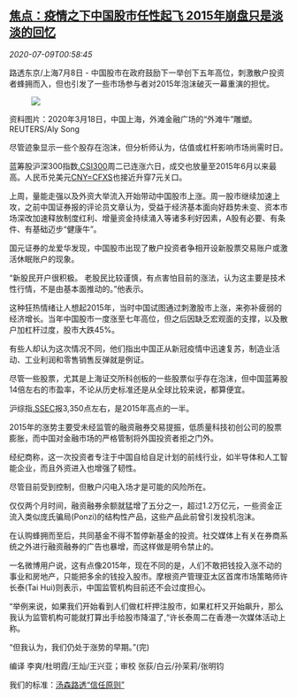 <!--1594257802000-->
[焦点：疫情之下中国股市任性起飞 2015年崩盘只是淡淡的回忆](https://cn.reuters.com/article/china-stock-rally-0708-wedn-idCNKBS24A02R)
------

<div><i>2020-07-09T00:58:45</i></div><div class="StandardArticleBody_body"><p>路透东京/上海7月8日 - 中国股市在政府鼓励下一举创下五年高位，刺激散户投资者蜂拥而入，但也引发了一些市场参与者对2015年泡沫破灭一幕重演的担忧。 </p><div class="PrimaryAsset_container"><div class="Image_container" tabindex="-1"><figure class="Image_zoom" style="padding-bottom:"><div class="LazyImage_container LazyImage_dark" style="background-image:none"><img src="//s2.reutersmedia.net/resources/r/?m=02&amp;d=20200709&amp;t=2&amp;i=1525102699&amp;r=LYNXMPEG6801I&amp;w=600" aria-label="资料图片：2020年3月18日，中国上海，外滩金融广场的“外滩牛”雕塑。REUTERS/Aly Song"/><div class="LazyImage_image LazyImage_fallback" style="background-image:url(//s2.reutersmedia.net/resources/r/?m=02&amp;d=20200709&amp;t=2&amp;i=1525102699&amp;r=LYNXMPEG6801I&amp;w=600);background-position:center center;background-color:inherit"></div></div><div class="Image_expand-button" aria-label="Expand Image Slideshow" role="button" tabindex="0"></div></figure><figcaption><div class="Image_caption"><span>资料图片：2020年3月18日，中国上海，外滩金融广场的“外滩牛”雕塑。REUTERS/Aly Song</span></div></figcaption></div></div><p>尽管迹象显示一些个股存在泡沫，但分析师认为，估值或杠杆影响市场尚需时日。 </p><p>蓝筹股沪深300指数<a href="/investing/markets/index?symbol=.CSI300">.CSI300</a>周二已连涨六日，成交也放量至2015年6月以来最高。人民币兑美元<a href="/investing/currencies/quote?srcCurr=CNY&destCurr=USD/index?symbol=CNY=CFXS">CNY=CFXS</a>也接近升穿7元关口。 </p><p>上周，量能走强以及外资大举流入开始带动中国股市上涨。周一股市继续加速上攻，之前中国证券报的评论员文章认为，受益于经济基本面向好趋势未变、资本市场深改加速释放制度红利、增量资金持续涌入等诸多利好因素，A股有必要、有条件、有基础迈步“健康牛”。 </p><p>国元证券的龙爱华发现，中国股市出现了散户投资者争相开设新股票交易账户或激活休眠账户的现象。 </p><p>“新股民开户很积极。 老股民比较谨慎，有点害怕目前的涨法，认为这主要是技术性行情，不是由基本面推动的。”他表示。 </p><p>这种狂热情绪让人想起2015年，当时中国试图通过刺激股市上涨，来弥补疲弱的经济增长。当年中国股市一度涨至七年高位，但之后因缺乏宏观面的支撑，以及散户加杠杆过度，股市大跌45%。 </p><p>有些人却认为这次情况不同，他们指出中国正从新冠疫情中迅速复苏，制造业活动、工业利润和零售销售反弹就是例证。 </p><p>尽管一些股票，尤其是上海证交所科创板的一些股票似乎存在泡沫，但中国蓝筹股14倍左右的市盈率，不论从历史标准还是从全球比较来说，都算便宜。 </p><p>沪综指<a href="/investing/markets/index?symbol=.SSEC">.SSEC</a>报3,350点左右，是2015年高点的一半。 </p><p>2015年的涨势主要受未经监管的融资融券交易提振，低质量科技初创公司的股票膨胀，而中国对金融市场的严格管制将外国投资者拒之门外。 </p><p>经纪商称，这一次投资者专注于中国自给自足计划的前线行业，如半导体和人工智能企业，而且外资进入也增强了韧性。 </p><p>尽管目前受到控制，但散户闪电入场才是可能的风险所在。 </p><p>仅仅两个月时间，融资融券余额就猛增了五分之一，超过1.2万亿元，一些资金正流入类似庞氏骗局(Ponzi)的结构性产品，这些产品此前曾引发投机泡沫。 </p><p>在认购蜂拥而至后，共同基金不得不暂停新基金的投资。社交媒体上有关在券商系统之外进行融资融券的广告也暴增，而这样做是明令禁止的。 </p><p>一名微博用户说，这有点像2015年，现在不同的是，人们不敢把钱投入涨不动的事业和房地产，只能把多余的钱投入股市。摩根资产管理亚太区首席市场策略师许长泰(Tai Hui)则表示，中国监管机构目前还不会过度担心。 </p><p>“举例来说，如果我们开始看到人们做杠杆押注股市，如果杠杆又开始飙升，那么我认为监管机构可能就打算出手给股市降温了,“许长泰周二在香港一次媒体活动上称。 </p><p>“但我认为，我们仍处于涨势的早期。”(完) </p><div class="Attribution_container"><div class="Attribution_attribution"><p class="Attribution_content">编译 李爽/杜明霞/王灿/王兴亚；审校 张荻/白云/孙茉莉/张明钧 </p></div></div><div class="StandardArticleBody_trustBadgeContainer"><span class="StandardArticleBody_trustBadgeTitle">我们的标准：</span><span class="trustBadgeUrl"><a href="https://www.thomsonreuters.cn/content/dam/openweb/documents/pdf/china/brochures/about-us-1.pdf">汤森路透“信任原则”</a></span></div></div>
